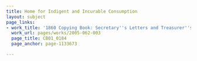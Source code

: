 ```yaml
---
title: Home for Indigent and Incurable Consumption
layout: subject
page_links:
- work_title: '1860 Copying Book: Secretary''s Letters and Treasurer''s Letters, 2005.062.003  '
  work_url: pages/works/2005-062-003
  page_title: CB01_0184
  page_anchor: page-1133673

---
```

